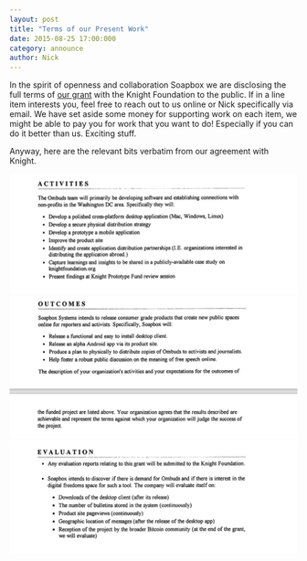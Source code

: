 ```yaml
---
layout: post
title: "Terms of our Present Work"
date: 2015-08-25 17:00:000
category: announce
author: Nick
---
```

In the spirit of openness and collaboration Soapbox we are disclosing the full terms
of [our grant][grant] with the Knight Foundation to the public. If in a line item interests 
you, feel free to reach out to us online or Nick specifically via email. 
We have set aside some money for supporting 
work on each item, we might be able to pay you for work that you want to do! 
Especially if you can do it better than us. Exciting stuff. 

Anyway, here are the relevant bits verbatim from our agreement with Knight.

![Grant Activities](/res/knight/activities.png)
![Grant Outcomes](/res/knight/outcomes.png)
![Grant Evaluations](/res/knight/evals.png)

[grant]: http://knightfoundation.org/grants/201551198/
